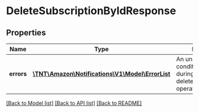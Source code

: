 # DeleteSubscriptionByIdResponse

## Properties
Name | Type | Description | Notes
------------ | ------------- | ------------- | -------------
**errors** | [**\TNT\Amazon\Notifications\V1\Model\ErrorList**](ErrorList.md) | An unexpected condition occurred during the deleteSubscriptionById operation. | [optional] 

[[Back to Model list]](../README.md#documentation-for-models) [[Back to API list]](../README.md#documentation-for-api-endpoints) [[Back to README]](../README.md)


